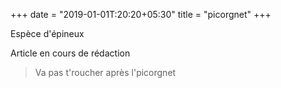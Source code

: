 +++
date = "2019-01-01T:20:20+05:30"
title = "picorgnet"
+++

Espèce d'épineux
<!--more-->
Article en cours de rédaction

> Va pas t'roucher après l'picorgnet
